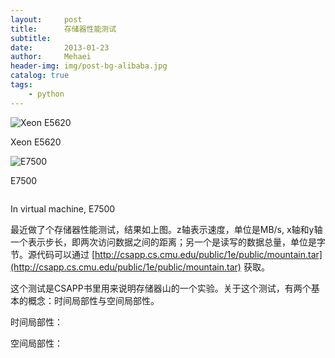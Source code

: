 ```yaml
---
layout:     post
title:      存储器性能测试
subtitle:   
date:       2013-01-23
author:     Mehaei
header-img: img/post-bg-alibaba.jpg
catalog: true
tags:
    - python
---
```

<img title="Xeon E5620" src="http://images.cnitblog.com/blog/90397/201301/10173657-887f5131eb5f4b2eadd5c8e928991dd6.png" alt="Xeon E5620" />

Xeon E5620

<img title="E7500" src="http://images.cnitblog.com/blog/90397/201301/10173913-6f9281a5a57640db8587da6fdf13050d.png" alt="E7500" />

E7500

<img src="http://images.cnitblog.com/blog/90397/201301/10173942-4cb3a0c4ec094a52ab707ba3a9280200.png" alt="" />

In virtual machine, E7500

最近做了个存储器性能测试，结果如上图。z轴表示速度，单位是MB/s, x轴和y轴一个表示步长，即两次访问数据之间的距离；另一个是读写的数据总量，单位是字节。源代码可以通过 [http://csapp.cs.cmu.edu/public/1e/public/mountain.tar](http://csapp.cs.cmu.edu/public/1e/public/mountain.tar) 获取。

这个测试是CSAPP书里用来说明存储器山的一个实验。关于这个测试，有两个基本的概念：时间局部性与空间局部性。

时间局部性：

空间局部性：
